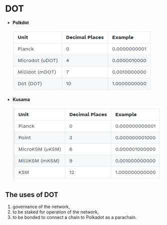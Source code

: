 # DOT

- **Polkdot**

  ![image-20210620225203316](https://raw.githubusercontent.com/Whisker17/ImageStoreService/main/image-20210620225203316.png)

- **Kusama**

  ![image-20210620225221992](https://raw.githubusercontent.com/Whisker17/ImageStoreService/main/image-20210620225221992.png)

## The uses of DOT

1. governance of the network,
2. to be staked for operation of the network,
3. to be bonded to connect a chain to Polkadot as a parachain.

